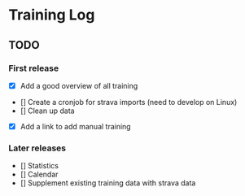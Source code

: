 # Training Log

## TODO
### First release
- [x] Add a good overview of all training
- [] Create a cronjob for strava imports (need to develop on Linux)
- [] Clean up data
- [x] Add a link to add manual training

### Later releases
- [] Statistics 
- [] Calendar
- [] Supplement existing training data with strava data